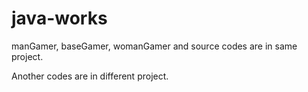 # java-works



manGamer, baseGamer, womanGamer and source codes are in same project. 





Another codes are in different project.
